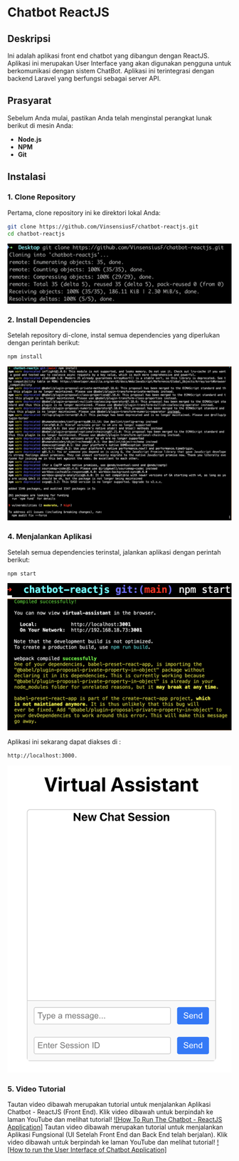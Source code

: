 # Chatbot ReactJS

## Deskripsi
Ini adalah aplikasi front end chatbot yang dibangun dengan ReactJS. Aplikasi ini merupakan User Interface yang akan digunakan pengguna untuk berkomunikasi dengan sistem ChatBot. Aplikasi ini terintegrasi dengan backend Laravel yang berfungsi sebagai server API.

## Prasyarat
Sebelum Anda mulai, pastikan Anda telah menginstal perangkat lunak berikut di mesin Anda:

- **Node.js**
- **NPM** 
- **Git**

## Instalasi

### 1. Clone Repository
Pertama, clone repository ini ke direktori lokal Anda:

```bash
git clone https://github.com/VinsensiusF/chatbot-reactjs.git
cd chatbot-reactjs
```
![Alt text](assets/images/clone.png)


### 2. Install Dependencies
Setelah repository di-clone, instal semua dependencies yang diperlukan dengan perintah berikut:

```bash
npm install
```
![Alt text](assets/images/install.png)

### 4. Menjalankan Aplikasi
Setelah semua dependencies terinstal, jalankan aplikasi dengan perintah berikut:

```bash
npm start
```
![Alt text](assets/images/start1.png)
![Alt text](assets/images/start2.png)

Aplikasi ini sekarang dapat diakses di :
```bash
http://localhost:3000.
```
![Alt text](assets/images/ui.png)

### 5. Video Tutorial
Tautan video dibawah merupakan tutorial untuk menjalankan Aplikasi Chatbot - ReactJS (Front End). Klik video dibawah untuk berpindah ke laman YouTube dan melihat tutorial!
[![How To Run The Chatbot - ReactJS Application]](https://youtu.be/a9RGYtNnGa0)
Tautan video dibawah merupakan tutorial untuk menjalankan Aplikasi Fungsional (UI Setelah Front End dan Back End telah berjalan). Klik video dibawah untuk berpindah ke laman YouTube dan melihat tutorial!
[![How to run the User Interface of Chatbot Application]](https://youtu.be/hI1hOTrrHNo)

